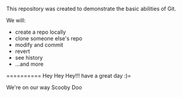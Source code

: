 This repository was created to demonstrate the basic abilities of Git.

We will:

- create a repo locally
- clone someone else's repo
- modify and commit
- revert
- see history
- ...and more

==========
Hey Hey Hey!!!
have a great day :)=

We're on our way Scooby Doo
